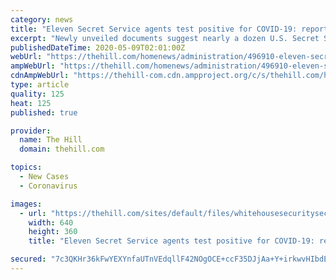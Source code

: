 ```yaml
---
category: news
title: "Eleven Secret Service agents test positive for COVID-19: report"
excerpt: "Newly unveiled documents suggest nearly a dozen U.S. Secret Service members have tested positive for COVID-19, Yahoo News reports."
publishedDateTime: 2020-05-09T02:01:00Z
webUrl: "https://thehill.com/homenews/administration/496910-eleven-secret-service-agents-test-positive-for-covid-19-report"
ampWebUrl: "https://thehill.com/homenews/administration/496910-eleven-secret-service-agents-test-positive-for-covid-19-report?amp"
cdnAmpWebUrl: "https://thehill-com.cdn.ampproject.org/c/s/thehill.com/homenews/administration/496910-eleven-secret-service-agents-test-positive-for-covid-19-report?amp"
type: article
quality: 125
heat: 125
published: true

provider:
  name: The Hill
  domain: thehill.com

topics:
  - New Cases
  - Coronavirus

images:
  - url: "https://thehill.com/sites/default/files/whitehousesecuritysecretservice_111615getty_0.jpg"
    width: 640
    height: 360
    title: "Eleven Secret Service agents test positive for COVID-19: report"

secured: "7c3QKHr36kFwYEXYnfaUTnVEdqllF42NOgOCE+ccF35DJjAa+Y+irkwvHIbdEoA7drDXSczzMEZ564HBVd10Ke5LDPfGglLkaYg4OlOv1PY4VwG2u2mPYlTvnM8p0NKus3OeNUMEKhVagseeSJgiEOQBtx2h8sSo4mtw6dx9cK/FUJQpwR6oU3D7uPMVKI3ywZkMtKZ8P+NmFNuhMY+nvQi5JHJn0Tqjfc19gyZL8b+oOpoBuJnP2pk9vFYpZFN0+IVdmEBm+y76lgxTeef3QTnaTYoPg1Ab1w35Tn53wjLegK1ylTlAXaSkBGB5bPg1;3ZcBS3az4SKCJRtFcX+8wQ=="
---
```


